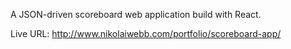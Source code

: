 A JSON-driven scoreboard web application build with React.

Live URL: http://www.nikolaiwebb.com/portfolio/scoreboard-app/
